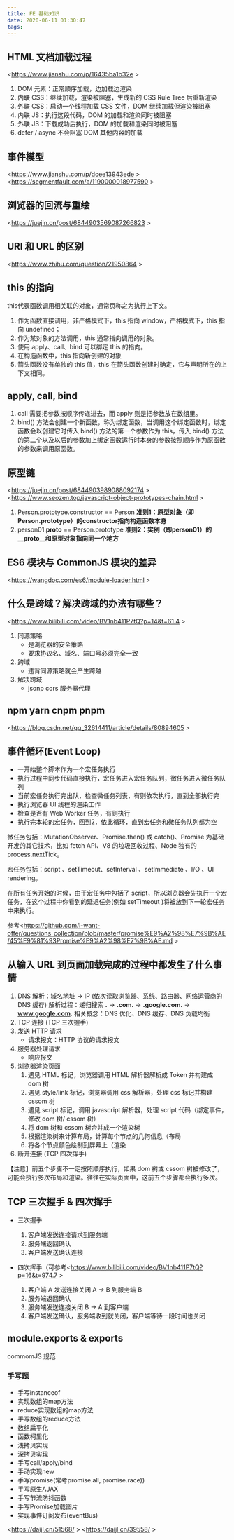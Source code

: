 ```yaml
---
title: FE 基础知识
date: 2020-06-11 01:30:47
tags:
---
```

## HTML 文档加载过程
<https://www.jianshu.com/p/16435ba1b32e >

1. DOM 元素：正常顺序加载，边加载边渲染
2. 内联 CSS：继续加载，渲染被阻塞，生成新的 CSS Rule Tree 后重新渲染
3. 外联 CSS：启动一个线程加载 CSS 文件，DOM 继续加载但渲染被阻塞
4. 内联 JS：执行这段代码，DOM 的加载和渲染同时被阻塞
5. 外联 JS：下载成功后执行，DOM 的加载和渲染同时被阻塞
6. defer / async 不会阻塞 DOM 其他内容的加载

## 事件模型

<https://www.jianshu.com/p/dcee13943ede >
<https://segmentfault.com/a/1190000018977590 >

## 浏览器的回流与重绘

<https://juejin.cn/post/6844903569087266823 >

##  URI 和 URL 的区别

<https://www.zhihu.com/question/21950864 >

## this 的指向

this代表函数调用相关联的对象，通常页称之为执行上下文。
1. 作为函数直接调用，非严格模式下，this 指向 window，严格模式下，this 指向 undefined；
2. 作为某对象的方法调用，this 通常指向调用的对象。
3. 使用 apply、call、bind 可以绑定 this 的指向。
4. 在构造函数中，this 指向新创建的对象
5. 箭头函数没有单独的 this 值，this 在箭头函数创建时确定，它与声明所在的上下文相同。

## apply, call, bind
1. call 需要把参数按顺序传递进去，而 apply 则是把参数放在数组里。　　
2. bind() 方法会创建一个新函数，称为绑定函数，当调用这个绑定函数时，绑定函数会以创建它时传入 bind() 方法的第一个参数作为 this，传入 bind() 方法的第二个以及以后的参数加上绑定函数运行时本身的参数按照顺序作为原函数的参数来调用原函数。


## 原型链

<https://juejin.cn/post/6844903989088092174 >
<https://www.seozen.top/javascript-object-prototypes-chain.html >
1. Person.prototype.constructor == Person 
**准则1：原型对象（即Person.prototype）的constructor指向构造函数本身**
2. person01.__proto__ == Person.prototype 
**准则2：实例（即person01）的__proto__和原型对象指向同一个地方**


## ES6 模块与 CommonJS 模块的差异

<https://wangdoc.com/es6/module-loader.html >

## 什么是跨域？解决跨域的办法有哪些？
<https://www.bilibili.com/video/BV1nb411P7tQ?p=14&t=61.4 >
1. 同源策略
   - 是浏览器的安全策略
   - 要求协议名、域名、端口号必须完全一致
2. 跨域
   - 违背同源策略就会产生跨越
3. 解决跨域
   - jsonp cors 服务器代理


## npm yarn cnpm pnpm
<https://blog.csdn.net/qq_32614411/article/details/80894605 >

## 事件循环(Event Loop)

- 一开始整个脚本作为一个宏任务执行
- 执行过程中同步代码直接执行，宏任务进入宏任务队列，微任务进入微任务队列
- 当前宏任务执行完出队，检查微任务列表，有则依次执行，直到全部执行完
- 执行浏览器 UI 线程的渲染工作
- 检查是否有 Web Worker 任务，有则执行
- 执行完本轮的宏任务，回到2，依此循环，直到宏任务和微任务队列都为空
  
微任务包括：MutationObserver、Promise.then() 或 catch()、Promise 为基础开发的其它技术，比如 fetch API、V8 的垃圾回收过程、Node 独有的 process.nextTick。

宏任务包括：script 、setTimeout、setInterval 、setImmediate 、I/O 、UI rendering。

在所有任务开始的时候，由于宏任务中包括了 script，所以浏览器会先执行一个宏任务，在这个过程中你看到的延迟任务(例如 setTimeout )将被放到下一轮宏任务中来执行。

参考<https://github.com/i-want-offer/questions_collection/blob/master/promise%E9%A2%98%E7%9B%AE/45%E9%81%93Promise%E9%A2%98%E7%9B%AE.md >


## 从输入 URL 到页面加载完成的过程中都发生了什么事情
1. DNS 解析：域名地址 -> IP (依次读取浏览器、系统、路由器、网络运营商的 DNS 缓存)
   解析过程：递归搜索 **.** -> **.com.** -> **.google.com.** -> **www.google.com.**
   相关概念：DNS 优化、DNS 缓存、DNS 负载均衡
2. TCP 连接 (TCP 三次握手)
3. 发送 HTTP 请求
   - 请求报文：HTTP 协议的请求报文
4. 服务器处理请求
   - 响应报文
5. 浏览器渲染页面
   1. 遇见 HTML 标记，浏览器调用 HTML 解析器解析成 Token 并构建成 dom 树
   2. 遇见 style/link 标记，浏览器调用 css 解析器，处理 css 标记并构建 cssom 树
   3. 遇见 script 标记，调用 javascript 解析器，处理 script 代码（绑定事件，修改 dom 树/ cssom 树）
   4. 将 dom 树和 cssom 树合并成一个渲染树
   5. 根据渲染树来计算布局，计算每个节点的几何信息（布局
   6. 将各个节点颜色绘制到屏幕上（渲染
6. 断开连接 (TCP 四次挥手)

【注意】前五个步骤不一定按照顺序执行，如果 dom 树或 cssom 树被修改了，可能会执行多次布局和渲染。往往在实际页面中，这前五个步骤都会执行多次。

## TCP 三次握手 & 四次挥手

- 三次握手
  1. 客户端发送连接请求到服务端
  2. 服务端返回确认
  3. 客户端发送确认连接


- 四次挥手（可参考<https://www.bilibili.com/video/BV1nb411P7tQ?p=16&t=974.7 >
  1. 客户端 A 发送连接关闭 A -> B 到服务端 B
  2. 服务端返回确认
  3. 服务端发送连接关闭 B -> A 到客户端
  4. 客户端发送确认，服务端收到就关闭，客户端等待一段时间也关闭

   
## module.exports & exports
commomJS 规范

### 手写题

- 手写instanceof
- 实现数组的map方法
- reduce实现数组的map方法
- 手写数组的reduce方法
- 数组扁平化
- 函数柯里化
- 浅拷贝实现
- 深拷贝实现
- 手写call/apply/bind
- 手动实现new
- 手写promise(常考promise.all, promise.race))
- 手写原生AJAX
- 手写节流防抖函数
- 手写Promise加载图片
- 实现事件订阅发布(eventBus)

<https://daijl.cn/51568/ >
<https://daijl.cn/39558/ >
